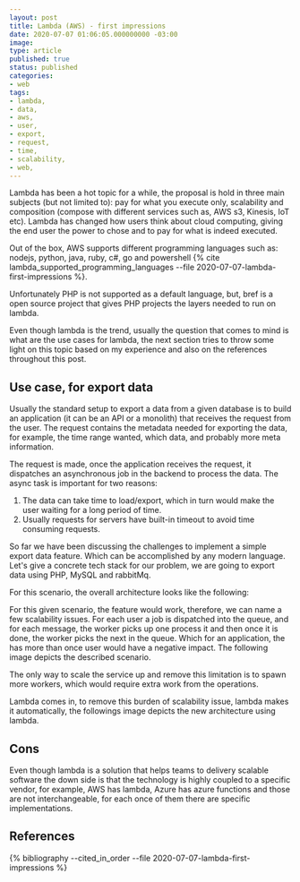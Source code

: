 ```yaml
---
layout: post
title: Lambda (AWS) - first impressions
date: 2020-07-07 01:06:05.000000000 -03:00
image: 
type: article
published: true
status: published
categories:
- web
tags:
- lambda,
- data,
- aws,
- user,
- export,
- request,
- time,
- scalability,
- web,
---
```


Lambda has been a hot topic for a while, the proposal is hold in three main
subjects (but not limited to): pay for what you execute only, scalability and composition
(compose with different services such as, AWS s3, Kinesis, IoT etc).
Lambda has changed how users think about cloud computing, giving the end user
the power to chose and to pay for what is indeed executed.

Out of the box, AWS supports different programming languages such as: nodejs,
python, java, ruby, c#, go and powershell {% cite lambda_supported_programming_languages --file 2020-07-07-lambda-first-impressions %}.

Unfortunately PHP is not supported as a default language, but, bref is a open source project
that gives PHP projects the layers needed to run on lambda.

Even though lambda is the trend, usually the question that comes to mind is what are
the use cases for lambda, the next section tries to throw some light on this topic
based on my experience and also on the references throughout this post.

## Use case, for export data

Usually the standard setup to export a data from a given database is to build an application
(it can be an API or a monolith) that receives the request from the user. The
request contains the metadata needed for exporting the data, for example, the
time range wanted, which data, and probably more meta information.

The request is made, once the application receives the request, it dispatches an
asynchronous job in the backend to process the data. The async task is important
for two reasons:

1. The data can take time to load/export, which in turn would make the user waiting for a long period of time.
2. Usually requests for servers have built-in timeout to avoid time consuming requests.

So far we have been discussing the challenges to implement a simple export data feature.
Which can be accomplished by any modern language. Let's give a concrete tech stack for our problem, we
are going to export data using PHP, MySQL and rabbitMq.

For this scenario, the overall architecture looks like the following:

<!-- place image here, first arquicture overview -->

For this given scenario, the feature would work, therefore, we can name a few scalability issues.
For each user a job is dispatched into the queue, and for each message, the worker picks up one
process it and then once it is done, the worker picks the next in the queue. Which for an application,
the has more than once user would have a negative impact. The following image depicts the described
scenario.

<!-- place the image that illustrates the issue -->

The only way to scale the service up and remove this limitation is to spawn more workers, which would require
extra work from the operations.

Lambda comes in, to remove this burden of scalability issue, lambda makes it automatically, the followings
image depicts the new architecture using lambda.


<!-- describe here when it can help with lambda -->

## Cons

Even though lambda is a solution that helps teams to delivery scalable software the down side is that
the technology is highly coupled to a specific vendor, for example, AWS has lambda, Azure has azure functions
and those are not interchangeable, for each once of them there are specific implementations.

## References

{% bibliography --cited_in_order --file 2020-07-07-lambda-first-impressions %}
